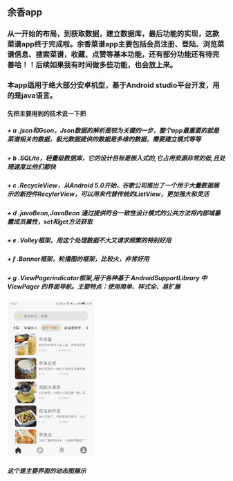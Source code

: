 ## 余香app  
### 从一开始的布局，到获取数据，建立数据库，最后功能的实现，这款菜谱app终于完成啦。余香菜谱app主要包括会员注册、登陆、浏览菜谱信息、搜索菜谱，收藏、点赞等基本功能，还有部分功能还有待完善哈！！后续如果我有时间做多些功能，也会放上来。  
### 本app适用于绝大部分安卓机型，基于Android studio平台开发，用的是java语言。  
#### 先把主要用到的技术说一下把
##### + a .json和Gson，Json数据的解析是较为关键的一步，整个app最重要的就是菜谱相关的数据，极光数据提供的数据是多维的数据，需要建立模式等等      
##### + b .SQLite，轻量级数据库，它的设计目标是嵌入式的,它占用资源非常的低,且处理速度比他们都快   
##### + c .RecycleView，从Android 5.0开始，谷歌公司推出了一个用于大量数据展示的新控件RecylerView，可以用来代替传统的ListView，更加强大和灵活        
##### + d .javaBean,JavaBean 通过提供符合一致性设计模式的公共方法将内部域暴露成员属性，set和get方法获取    
##### + e .Volley框架，用这个处理数据不大又请求频繁的特别好用  
##### + f .Banner框架，轮播图的框架，比较火，非常好用    
##### + g .ViewPagerindicator框架,用于各种基于 AndroidSupportLibrary 中 ViewPager 的界面导航。主要特点：使用简单、样式全、易扩展      
![Image text](https://raw.githubusercontent.com/lemonleeboss/YuXiang/master/app/src/main/res/mipmap-mdpi/git_a.gif)  
##### 这个是主要界面的动态图展示
